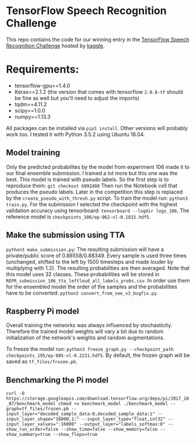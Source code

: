 # TensorFlow Speech Recognition Challenge
This repo contains the code for our winning entry in the [TensorFlow Speech Recognition Challenge](https://www.kaggle.com/c/tensorflow-speech-recognition-challenge) hosted by [kaggle](https://www.kaggle.com).

# Requirements:
- tensorflow-gpu==1.4.0 
- Keras==2.1.2 (the version that comes with tensorflow `2.0.8-tf` should be fine as well but you'll need to adjust the imports)
- tqdm==4.11.2
- scipy==1.0.0
- numpy==1.13.3

All packages can be installed via `pip3 install`. Other versions will probably work too. I tested it with Python 3.5.2 using Ubuntu 16.04.

## Model training
Only the predicted probabilites by the model from experiment 106 made it to our final ensemble submission.
I trained a lot more but this one was the best. This model is trained with pseudo labels. So the first step is to reproduce them:
`git checkout 6892d80`
Then run the Notebook cell that produces the pseudo labels. Later in the competition this step is replaced by the `create_pseudo_with_thresh.py` script. To train the model run:
`python3 train.py`.
For the submission I selected the checkpoint with the highest validation accuracy using tensorboard: `tensorboard --logdir logs_106`. The reference model is `checkpoints_106/ep-062-vl-0.1815.hdf5`.

## Make the submission using TTA
`python3 make_submission.py`: The resulting submission will have a private/public score of 0.88558/0.88349. Every sample is used three times (unchanged, shifted to the left by 1500 timesteps and made louder by multiplying with 1.2). The resulting probabilities are then averaged. Note that this model uses 32 classes. These probabilities will be stored in `REPR_submission_106_tta_leftloud_all_labels_probs.csv`. In order use them for the ensembled model the order of the samples and the probabilities have to be converted: `python3 convert_from_see_v3_bugfix.py`.

## Raspberry Pi model

Overall training the networks was always influenced by stochasticity.
Therefore the trained model weights will vary a bit due to random initialization of the network's weights and random augmentations.


To freeze the model run: `python3 freeze_graph.py --checkpoint_path checkpoints_195/ep-085-vl-0.2231.hdf5`. By default, the frozen graph will be saved as `tf_files/frozen.pb`.

## Benchmarking the Pi model

```curl -O https://storage.googleapis.com/download.tensorflow.org/deps/pi/2017_10_07/benchmark_model chmod +x benchmark_model ./benchmark_model --graph=tf_files/frozen.pb --input_layer="decoded_sample_data:0,decoded_sample_data:1" --input_layer_shape="16000,1:" --input_layer_type="float,int32" --input_layer_values=":16000" --output_layer="labels_softmax:0" --show_run_order=false --show_time=false --show_memory=false --show_summary=true --show_flops=true```